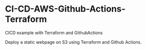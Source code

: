 # CI-CD-AWS-Github-Actions-Terraform
CICD example with Terraform and GithubActions

Deploy a static webpage on S3 using Terraform and Github Actions.
